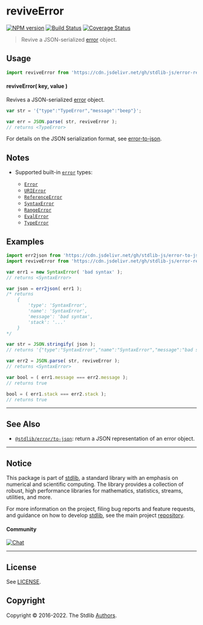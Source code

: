 <!--

@license Apache-2.0

Copyright (c) 2018 The Stdlib Authors.

Licensed under the Apache License, Version 2.0 (the "License");
you may not use this file except in compliance with the License.
You may obtain a copy of the License at

   http://www.apache.org/licenses/LICENSE-2.0

Unless required by applicable law or agreed to in writing, software
distributed under the License is distributed on an "AS IS" BASIS,
WITHOUT WARRANTIES OR CONDITIONS OF ANY KIND, either express or implied.
See the License for the specific language governing permissions and
limitations under the License.

-->

# reviveError

[![NPM version][npm-image]][npm-url] [![Build Status][test-image]][test-url] [![Coverage Status][coverage-image]][coverage-url] <!-- [![dependencies][dependencies-image]][dependencies-url] -->

> Revive a JSON-serialized [error][@stdlib/error/to-json] object.

<!-- Section to include introductory text. Make sure to keep an empty line after the intro `section` element and another before the `/section` close. -->

<section class="intro">

</section>

<!-- /.intro -->

<!-- Package usage documentation. -->



<section class="usage">

## Usage

```javascript
import reviveError from 'https://cdn.jsdelivr.net/gh/stdlib-js/error-reviver@deno/mod.js';
```

#### reviveError( key, value )

Revives a JSON-serialized [error][@stdlib/error/to-json] object.

```javascript
var str = '{"type":"TypeError","message":"beep"}';

var err = JSON.parse( str, reviveError );
// returns <TypeError>
```

For details on the JSON serialization format, see [error-to-json][@stdlib/error/to-json].

</section>

<!-- /.usage -->

<!-- Package usage notes. Make sure to keep an empty line after the `section` element and another before the `/section` close. -->

<section class="notes">

## Notes

-   Supported built-in [`error`][mdn-error] types:

    -   [`Error`][mdn-error]
    -   [`URIError`][mdn-uri-error]
    -   [`ReferenceError`][mdn-reference-error]
    -   [`SyntaxError`][mdn-syntax-error]
    -   [`RangeError`][mdn-range-error]
    -   [`EvalError`][mdn-eval-error]
    -   [`TypeError`][mdn-type-error]

</section>

<!-- /.notes -->

<!-- Package usage examples. -->

<section class="examples">

## Examples

<!-- eslint no-undef: "error" -->

```javascript
import err2json from 'https://cdn.jsdelivr.net/gh/stdlib-js/error-to-json@deno/mod.js';
import reviveError from 'https://cdn.jsdelivr.net/gh/stdlib-js/error-reviver@deno/mod.js';

var err1 = new SyntaxError( 'bad syntax' );
// returns <SyntaxError>

var json = err2json( err1 );
/* returns
    {
        'type': 'SyntaxError',
        'name': 'SyntaxError',
        'message': 'bad syntax',
        'stack': '...'
    }
*/

var str = JSON.stringify( json );
// returns '{"type":"SyntaxError","name":"SyntaxError","message":"bad syntax","stack":"..."}'

var err2 = JSON.parse( str, reviveError );
// returns <SyntaxError>

var bool = ( err1.message === err2.message );
// returns true

bool = ( err1.stack === err2.stack );
// returns true
```

</section>

<!-- /.examples -->

<!-- Section to include cited references. If references are included, add a horizontal rule *before* the section. Make sure to keep an empty line after the `section` element and another before the `/section` close. -->

<section class="references">

</section>

<!-- /.references -->

<!-- Section for related `stdlib` packages. Do not manually edit this section, as it is automatically populated. -->

<section class="related">

* * *

## See Also

-   <span class="package-name">[`@stdlib/error/to-json`][@stdlib/error/to-json]</span><span class="delimiter">: </span><span class="description">return a JSON representation of an error object.</span>

</section>

<!-- /.related -->

<!-- Section for all links. Make sure to keep an empty line after the `section` element and another before the `/section` close. -->


<section class="main-repo" >

* * *

## Notice

This package is part of [stdlib][stdlib], a standard library with an emphasis on numerical and scientific computing. The library provides a collection of robust, high performance libraries for mathematics, statistics, streams, utilities, and more.

For more information on the project, filing bug reports and feature requests, and guidance on how to develop [stdlib][stdlib], see the main project [repository][stdlib].

#### Community

[![Chat][chat-image]][chat-url]

---

## License

See [LICENSE][stdlib-license].


## Copyright

Copyright &copy; 2016-2022. The Stdlib [Authors][stdlib-authors].

</section>

<!-- /.stdlib -->

<!-- Section for all links. Make sure to keep an empty line after the `section` element and another before the `/section` close. -->

<section class="links">

[npm-image]: http://img.shields.io/npm/v/@stdlib/error-reviver.svg
[npm-url]: https://npmjs.org/package/@stdlib/error-reviver

[test-image]: https://github.com/stdlib-js/error-reviver/actions/workflows/test.yml/badge.svg?branch=main
[test-url]: https://github.com/stdlib-js/error-reviver/actions/workflows/test.yml?query=branch:main

[coverage-image]: https://img.shields.io/codecov/c/github/stdlib-js/error-reviver/main.svg
[coverage-url]: https://codecov.io/github/stdlib-js/error-reviver?branch=main

<!--

[dependencies-image]: https://img.shields.io/david/stdlib-js/error-reviver.svg
[dependencies-url]: https://david-dm.org/stdlib-js/error-reviver/main

-->

[chat-image]: https://img.shields.io/gitter/room/stdlib-js/stdlib.svg
[chat-url]: https://gitter.im/stdlib-js/stdlib/

[stdlib]: https://github.com/stdlib-js/stdlib

[stdlib-authors]: https://github.com/stdlib-js/stdlib/graphs/contributors

[umd]: https://github.com/umdjs/umd
[es-module]: https://developer.mozilla.org/en-US/docs/Web/JavaScript/Guide/Modules

[deno-url]: https://github.com/stdlib-js/error-reviver/tree/deno
[umd-url]: https://github.com/stdlib-js/error-reviver/tree/umd
[esm-url]: https://github.com/stdlib-js/error-reviver/tree/esm

[stdlib-license]: https://raw.githubusercontent.com/stdlib-js/error-reviver/main/LICENSE

[mdn-error]: https://developer.mozilla.org/en-US/docs/Web/JavaScript/Reference/Global_Objects/Error

[mdn-type-error]: https://developer.mozilla.org/en-US/docs/Web/JavaScript/Reference/Global_Objects/TypeError

[mdn-syntax-error]: https://developer.mozilla.org/en-US/docs/Web/JavaScript/Reference/Global_Objects/SyntaxError

[mdn-range-error]: https://developer.mozilla.org/en-US/docs/Web/JavaScript/Reference/Global_Objects/RangeError

[mdn-reference-error]: https://developer.mozilla.org/en-US/docs/Web/JavaScript/Reference/Global_Objects/ReferenceError

[mdn-uri-error]: https://developer.mozilla.org/en-US/docs/Web/JavaScript/Reference/Global_Objects/URIError

[mdn-eval-error]: https://developer.mozilla.org/en-US/docs/Web/JavaScript/Reference/Global_Objects/EvalError

<!-- <related-links> -->

[@stdlib/error/to-json]: https://github.com/stdlib-js/error-to-json/tree/deno

<!-- </related-links> -->

</section>

<!-- /.links -->
